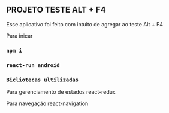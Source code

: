 ## PROJETO TESTE ALT + F4

Esse aplicativo foi feito com intuito de agregar ao teste Alt + F4

Para inicar

### `npm i`

### `react-run android`

### `Bicliotecas ultilizadas`

Para gerenciamento de estados react-redux

Para navegação react-navigation